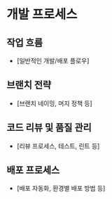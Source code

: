 # 개발 프로세스

## 작업 흐름

- [일반적인 개발/배포 플로우]

## 브랜치 전략

- [브랜치 네이밍, 머지 정책 등]

## 코드 리뷰 및 품질 관리

- [리뷰 프로세스, 테스트, 린트 등]

## 배포 프로세스

- [배포 자동화, 환경별 배포 방법 등]
